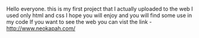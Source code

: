 Hello everyone. 
this is my first project that I actually uploaded to the web I used only html and css 
I hope you will enjoy and you will find some use in my code 
If you want to see the web you can vist the link -  http://www.neokapah.com/
